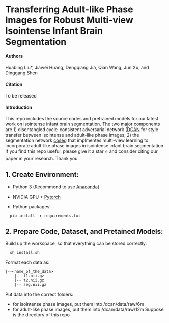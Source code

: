 # Transferring Adult-like Phase Images for Robust Multi-view Isointense Infant Brain Segmentation

#### Authors
Huabing Liu*, Jiawei Huang, Dengqiang Jia, Qian Wang, Jun Xu, and Dinggang Shen

#### Citation
To be released

#### Introduction
This repo includes the source codes and pretrained models for our latest work on isointense infant brain segmentation. The two major components are 1) disentangled cycle-consistent adversarial network ([DCAN](https://github.com/hb-liu/multi-view-iseg/tree/main/dcan) for style transfer between isointense and adult-like phase images; 2) the segmentation network [coseg](https://github.com/hb-liu/multi-view-iseg/tree/main/coseg) that implmentes multi-view learning to incorporate adult-like phase images in isointense infant brain segmentation. If you find this repo useful, please give it a star ⭐ and consider citing our paper in your research. Thank you.

## 1. Create Environment:
- Python 3 (Recommend to use [Anaconda](https://www.anaconda.com/download))

- NVIDIA GPU + [Pytorch](https://pytorch.org)

- Python packages:

```shell
  pip install -r requirements.txt
```

## 2. Prepare Code, Dataset, and Pretained Models:
Build up the workspace, so that everything can be stored correctly:
```shell
  sh install.sh
```

Format each data as:
```shell
|--<name_of_the_data>
    |-- t1.nii.gz
    |-- t2.nii.gz
    |-- seg.nii.gz
```

Put data into the correct folders:
- for isointense phase images, put them into <pwd>/dcan/data/raw/6m
- for adult-like phase images, put them into <pwd>/dcan/data/raw/12m
Suppose <pwd> is the directory of this repo

